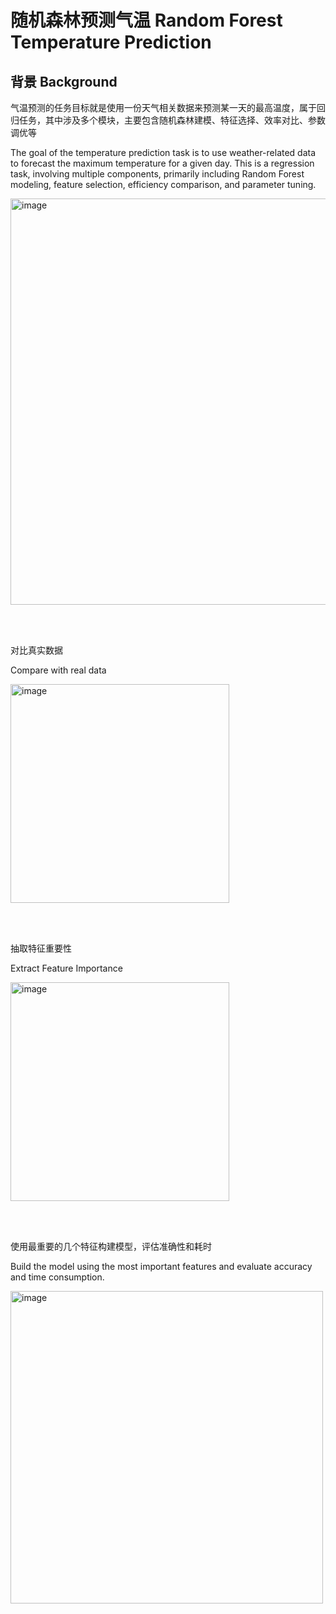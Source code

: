 # 随机森林预测气温 Random Forest Temperature Prediction

## 背景 Background

气温预测的任务目标就是使用一份天气相关数据来预测某一天的最高温度，属于回归任务，其中涉及多个模块，主要包含随机森林建模、特征选择、效率对比、参数调优等

The goal of the temperature prediction task is to use weather-related data to forecast the maximum temperature for a given day. This is a regression task, involving multiple components, primarily including Random Forest modeling, feature selection, efficiency comparison, and parameter tuning.

<img width="650" alt="image" src="https://github.com/user-attachments/assets/9c413546-e1be-43fb-b9b9-85c6791b41b0">

<br/><br/>

对比真实数据 

Compare with real data

<img width="350" alt="image" src="https://github.com/user-attachments/assets/e3cab824-9d98-43eb-9a55-366477f72ad4">

<br/><br/>

抽取特征重要性

Extract Feature Importance

<img width="350" alt="image" src="https://github.com/user-attachments/assets/52c0900d-d63f-4ac5-ad26-262aec9db8c4">

<br/><br/>

使用最重要的几个特征构建模型，评估准确性和耗时

Build the model using the most important features and evaluate accuracy and time consumption.

<img width="500" alt="image" src="https://github.com/user-attachments/assets/015a5849-728d-4c5c-87eb-85a756f7d7d6">

